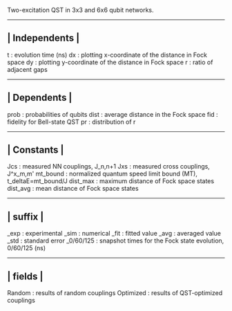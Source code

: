 Two-excitation QST in 3x3 and 6x6 qubit networks.

----------------
| Independents |
----------------
t           : evolution time (ns)
dx          : plotting x-coordinate of the distance in Fock space
dy          : plotting y-coordinate of the distance in Fock space
r           : ratio of adjacent gaps

--------------
| Dependents |
--------------                                
prob        : probabilities of qubits
dist        : average distance in the Fock space
fid         : fidelity for Bell-state QST
pr          : distribution of r

-------------
| Constants | 
-------------  
Jcs         : measured NN couplings, J_n,n+1
Jxs         : measured cross couplings, J^x_m,m'
mt_bound    : normalized quantum speed limit bound (MT), t_deltaE=mt_bound/J
dist_max    : maximum distance of Fock space states
dist_avg    : mean distance of Fock space states

---------- 
| suffix |
----------
_exp        : experimental
_sim        : numerical
_fit        : fitted value
_avg        : averaged value
_std        : standard error
_0/60/125   : snapshot times for the Fock state evolution, 0/60/125 (ns)

---------- 
| fields |
----------
Random      : results of random couplings
Optimized   : results of QST-optimized couplings
